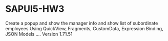 # SAPUI5-HW3
Create a popup and show the  manager info and show  list of subordinate employees
Using QuickView, Fragments, CustomData, Expression Binding, JSON Models ....
Version 1.71.51

